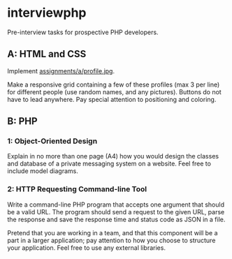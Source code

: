 # interviewphp

Pre-interview tasks for prospective PHP developers.

## A: HTML and CSS

Implement [assignments/a/profile.jpg](assignments/a/designs/profile.jpg). 

Make a responsive grid containing a few of these profiles 
(max 3 per line) for different people (use random names, and any pictures). Buttons do not have to lead anywhere.
Pay special attention to positioning and coloring.

## B: PHP

### 1: Object-Oriented Design

Explain in no more than one page (A4) how you would design the classes and database of a private messaging system on a website. Feel free to include model diagrams.

### 2: HTTP Requesting Command-line Tool

Write a command-line PHP program that accepts one argument that should be a valid URL. The program should send a request to the given
URL, parse the response and save the response time and status code as JSON in a file.

Pretend that you are working in a team, and that this component will be a part in a larger application; pay attention to how you choose to structure your application. Feel free to use any external libraries.